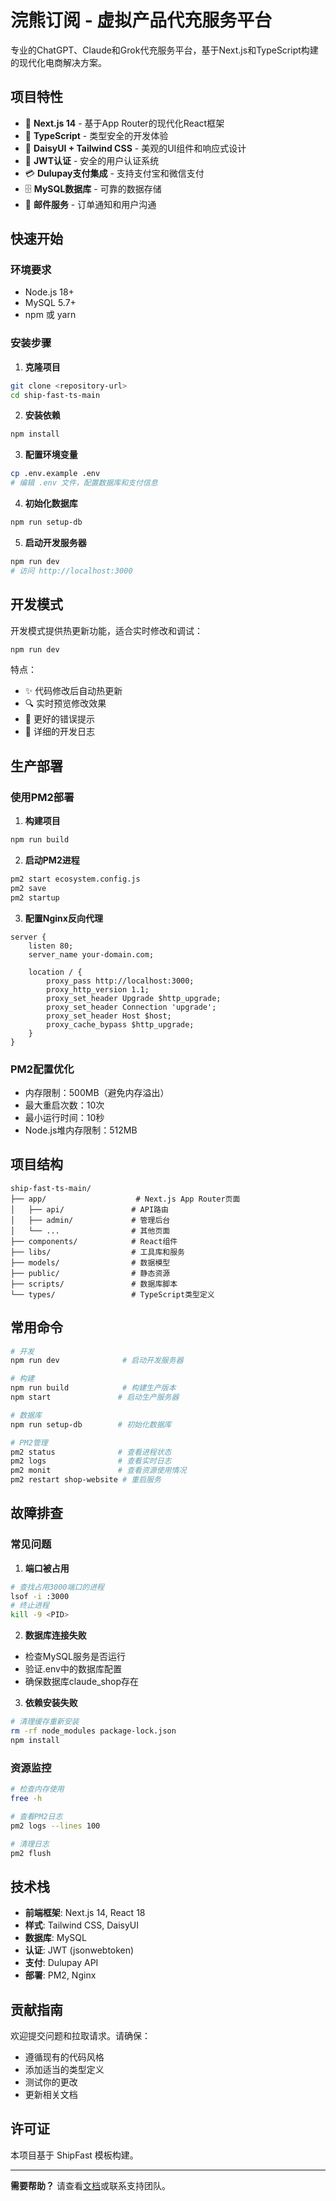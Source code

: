 # 浣熊订阅 - 虚拟产品代充服务平台

专业的ChatGPT、Claude和Grok代充服务平台，基于Next.js和TypeScript构建的现代化电商解决方案。

## 项目特性

- 🚀 **Next.js 14** - 基于App Router的现代化React框架
- 💎 **TypeScript** - 类型安全的开发体验
- 🎨 **DaisyUI + Tailwind CSS** - 美观的UI组件和响应式设计
- 🔐 **JWT认证** - 安全的用户认证系统
- 💳 **Dulupay支付集成** - 支持支付宝和微信支付
- 🗄️ **MySQL数据库** - 可靠的数据存储
- 📧 **邮件服务** - 订单通知和用户沟通

## 快速开始

### 环境要求

- Node.js 18+
- MySQL 5.7+
- npm 或 yarn

### 安装步骤

1. **克隆项目**
```bash
git clone <repository-url>
cd ship-fast-ts-main
```

2. **安装依赖**
```bash
npm install
```

3. **配置环境变量**
```bash
cp .env.example .env
# 编辑 .env 文件，配置数据库和支付信息
```

4. **初始化数据库**
```bash
npm run setup-db
```

5. **启动开发服务器**
```bash
npm run dev
# 访问 http://localhost:3000
```

## 开发模式

开发模式提供热更新功能，适合实时修改和调试：

```bash
npm run dev
```

特点：
- ✨ 代码修改后自动热更新
- 🔍 实时预览修改效果
- 🐛 更好的错误提示
- 📝 详细的开发日志

## 生产部署

### 使用PM2部署

1. **构建项目**
```bash
npm run build
```

2. **启动PM2进程**
```bash
pm2 start ecosystem.config.js
pm2 save
pm2 startup
```

3. **配置Nginx反向代理**
```nginx
server {
    listen 80;
    server_name your-domain.com;
    
    location / {
        proxy_pass http://localhost:3000;
        proxy_http_version 1.1;
        proxy_set_header Upgrade $http_upgrade;
        proxy_set_header Connection 'upgrade';
        proxy_set_header Host $host;
        proxy_cache_bypass $http_upgrade;
    }
}
```

### PM2配置优化

- 内存限制：500MB（避免内存溢出）
- 最大重启次数：10次
- 最小运行时间：10秒
- Node.js堆内存限制：512MB

## 项目结构

```
ship-fast-ts-main/
├── app/                    # Next.js App Router页面
│   ├── api/               # API路由
│   ├── admin/             # 管理后台
│   └── ...                # 其他页面
├── components/            # React组件
├── libs/                  # 工具库和服务
├── models/                # 数据模型
├── public/                # 静态资源
├── scripts/               # 数据库脚本
└── types/                 # TypeScript类型定义
```

## 常用命令

```bash
# 开发
npm run dev              # 启动开发服务器

# 构建
npm run build            # 构建生产版本
npm start               # 启动生产服务器

# 数据库
npm run setup-db        # 初始化数据库

# PM2管理
pm2 status              # 查看进程状态
pm2 logs                # 查看实时日志
pm2 monit               # 查看资源使用情况
pm2 restart shop-website # 重启服务
```

## 故障排查

### 常见问题

1. **端口被占用**
```bash
# 查找占用3000端口的进程
lsof -i :3000
# 终止进程
kill -9 <PID>
```

2. **数据库连接失败**
- 检查MySQL服务是否运行
- 验证.env中的数据库配置
- 确保数据库claude_shop存在

3. **依赖安装失败**
```bash
# 清理缓存重新安装
rm -rf node_modules package-lock.json
npm install
```

### 资源监控

```bash
# 检查内存使用
free -h

# 查看PM2日志
pm2 logs --lines 100

# 清理日志
pm2 flush
```

## 技术栈

- **前端框架**: Next.js 14, React 18
- **样式**: Tailwind CSS, DaisyUI
- **数据库**: MySQL
- **认证**: JWT (jsonwebtoken)
- **支付**: Dulupay API
- **部署**: PM2, Nginx

## 贡献指南

欢迎提交问题和拉取请求。请确保：
- 遵循现有的代码风格
- 添加适当的类型定义
- 测试你的更改
- 更新相关文档

## 许可证

本项目基于 ShipFast 模板构建。

---

**需要帮助？** 请查看[文档](https://shipfa.st/docs)或联系支持团队。